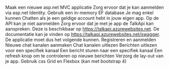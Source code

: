 Maak een nieuwe asp.net MVC applicatie
Zorg ervoor dat je kan aanmelden via asp.net Identity. Gebruik een in-memory EF database
Je mag enkel kunnen Chatten als je een geldige account hebt in jouw eigen app. Op de API kan je niet aanmelden
Zorg ervoor dat je met je app de TalkApi kan aanspreken. Deze is beschikbaar op https://talkapi.azurewebsites.net. De documentatie kan je vinden op https://talkapi.azurewebsites.net/swagger.
De applicatie moet dus het volgende kunnen. 
Registreren en aanmelden
Nieuwe chat kanalen aanmaken 
Chat kanalen uitlezen 
Berichten uitlezen voor een specifiek kanaal 
Een bericht sturen naar een specifiek kanaal
Een refresh knop om te controleren op nieuwe berichten
Verzorg de lay-out van je app. Gebruik css Grid en Flexbox (kan met bootstrap 4)

